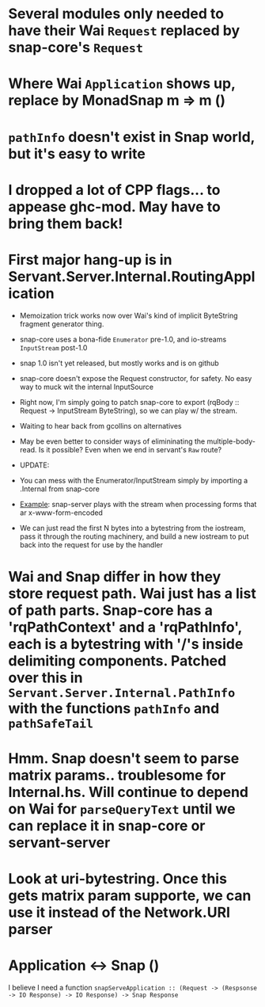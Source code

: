 # Several modules only needed to have their Wai `Request` replaced by snap-core's `Request`

# Where Wai `Application` shows up, replace by MonadSnap m => m ()

# `pathInfo` doesn't exist in Snap world, but it's easy to write

# I dropped a lot of CPP flags... to appease ghc-mod. May have to bring them back!

# First major hang-up is in Servant.Server.Internal.RoutingApplication

 - Memoization trick works now over Wai's kind of implicit ByteString fragment generator thing.
 - snap-core uses a bona-fide `Enumerator` pre-1.0, and io-streams `InputStream` post-1.0
 - snap 1.0 isn't yet released, but mostly works and is on github
 - snap-core doesn't expose the Request constructor, for safety. No easy way to muck wit the internal InputSource
 - Right now, I'm simply going to patch snap-core to export (rqBody :: Request -> InputStream ByteString), so we can play w/ the stream.
 - Waiting to hear back from gcollins on alternatives
 - May be even better to consider ways of elimininating the multiple-body-read. Is it possible? Even when we end in servant's `Raw` route?

 - UPDATE:
 - You can mess with the Enumerator/InputStream simply by importing a .Internal from snap-core
 - [Example](https://github.com/snapframework/snap-server/blob/master/src/Snap/Internal/Http/Server/Session.hs#L423): snap-server plays with the stream when processing forms that ar x-www-form-encoded
 - We can just read the first N bytes into a bytestring from the iostream, pass it through the routing machinery, and build a new iostream to put back into the request for use by the handler

# Wai and Snap differ in how they store request path. Wai just has a list of path parts. Snap-core has a 'rqPathContext' and a 'rqPathInfo', each is a bytestring with '/'s inside delimiting components. Patched over this in `Servant.Server.Internal.PathInfo` with the functions `pathInfo` and `pathSafeTail`

# Hmm. Snap doesn't seem to parse matrix params.. troublesome for Internal.hs. Will continue to depend on Wai for `parseQueryText` until we can replace it in snap-core or servant-server

# Look at uri-bytestring. Once this gets matrix param supporte, we can use it instead of the Network.URI parser

# Application <-> Snap ()
I believe I need a function `snapServeApplication :: (Request -> (Respsonse -> IO Response) -> IO Response) -> Snap Response`
